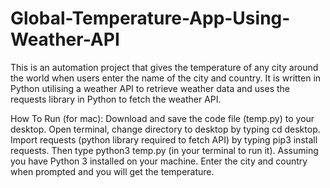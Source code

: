 # Global-Temperature-App-Using-Weather-API

This is an automation project that gives the temperature of any city around the world when users enter the name of the city and country. It is written in Python utilising a weather API to retrieve weather data and uses the requests library in Python to fetch the weather API.

How To Run (for mac):
Download and save the code file (temp.py) to your desktop.
Open terminal, change directory to desktop by typing cd desktop.
Import requests (python library required to fetch API) by typing pip3 install requests.
Then type python3 temp.py (in your terminal to run it). Assuming you have Python 3 installed on your machine.
Enter the city and country when prompted and you will get the temperature.
